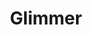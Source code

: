 ---
title:  "Glimmer"
team: "Akshata Khare | Indubhusan Roy | Kunal Khawaskar | Shreyas Vernekar"
tags: VR Mobile Unity

video_provider: "youtube"
video_id:

header:
    teaser: /assets/img/projects/2022/course_project_image6.jpg

overview: The world of Glimmer is post-apocalyptic. This is a globe that has endured the horrors of humanity, and as a result of nuclear wars and global warming, it has turned into a place that is unfit for human habitation. This game provokes thought and is a satire on the status of humanity today. A quest to collect plants and save your family who have lost their resources. Your chances of survival are slim, but will you be able to collect plants and survive, or will you perish from dehydration in the toxic environment?


project-link: 

active: "yes"
type: "course"
year: "2022"

---